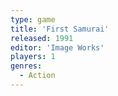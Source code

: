 ```yaml
---
type: game
title: 'First Samurai'
released: 1991
editor: 'Image Works'
players: 1
genres:
  - Action
---
```

